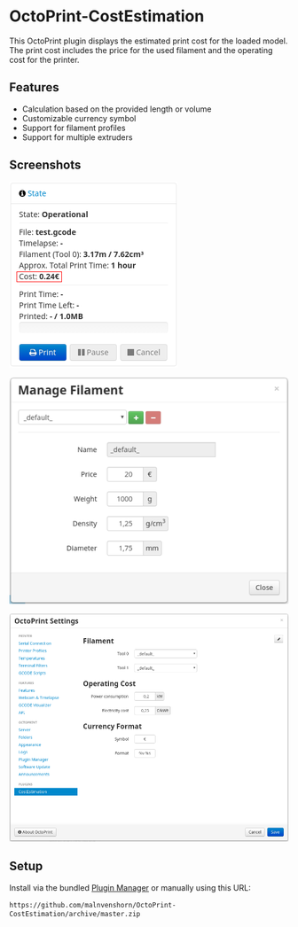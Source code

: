 # OctoPrint-CostEstimation

This OctoPrint plugin displays the estimated print cost for the loaded model. The print cost includes the price for the used filament and the operating cost for the printer.

## Features
- Calculation based on the provided length or volume
- Customizable currency symbol
- Support for filament profiles
- Support for multiple extruders

## Screenshots

![CostEstimation](screenshots/costestimation.png?raw=true)

![CostEstimation Filament Manager](screenshots/costestimation_manager.png?raw=true)

![CostEstimation Settings](screenshots/costestimation_settings.png?raw=true)

## Setup

Install via the bundled [Plugin Manager](https://github.com/foosel/OctoPrint/wiki/Plugin:-Plugin-Manager)
or manually using this URL:

    https://github.com/malnvenshorn/OctoPrint-CostEstimation/archive/master.zip
